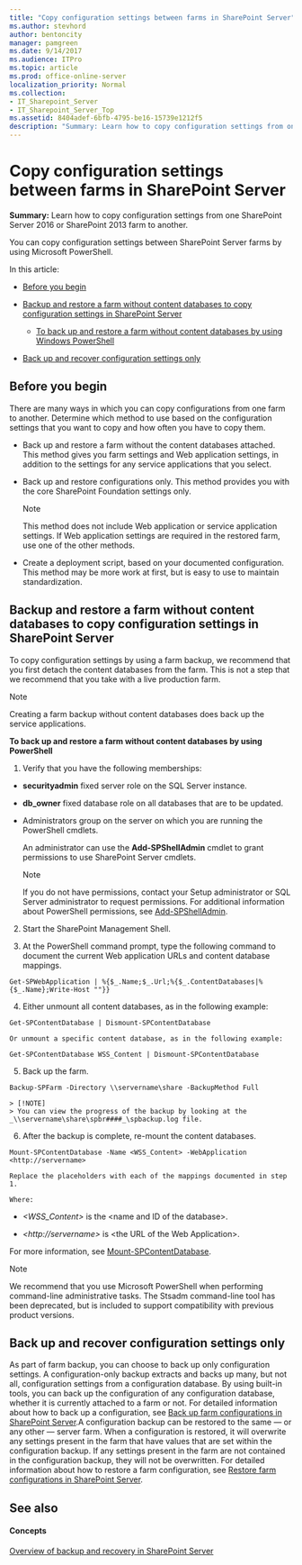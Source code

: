 ```yaml
---
title: "Copy configuration settings between farms in SharePoint Server"
ms.author: stevhord
author: bentoncity
manager: pamgreen
ms.date: 9/14/2017
ms.audience: ITPro
ms.topic: article
ms.prod: office-online-server
localization_priority: Normal
ms.collection:
- IT_Sharepoint_Server
- IT_Sharepoint_Server_Top
ms.assetid: 8404adef-6bfb-4795-be16-15739e1212f5
description: "Summary: Learn how to copy configuration settings from one SharePoint Server 2016 or SharePoint 2013 farm to another."
---
```


# Copy configuration settings between farms in SharePoint Server

 **Summary:** Learn how to copy configuration settings from one SharePoint Server 2016 or SharePoint 2013 farm to another. 
  
You can copy configuration settings between SharePoint Server farms by using Microsoft PowerShell. 
  
In this article:
  
- [Before you begin](#begin)
    
- [Backup and restore a farm without content databases to copy configuration settings in SharePoint Server](#proc1)
    
  - [To back up and restore a farm without content databases by using Windows PowerShell](#PS)
    
- [Back up and recover configuration settings only](#proc2)
    
## Before you begin
<a name="begin"> </a>

There are many ways in which you can copy configurations from one farm to another. Determine which method to use based on the configuration settings that you want to copy and how often you have to copy them.
  
- Back up and restore a farm without the content databases attached. This method gives you farm settings and Web application settings, in addition to the settings for any service applications that you select. 
    
- Back up and restore configurations only. This method provides you with the core SharePoint Foundation settings only.
    
    > [!NOTE]
    > This method does not include Web application or service application settings. If Web application settings are required in the restored farm, use one of the other methods. 
  
- Create a deployment script, based on your documented configuration. This method may be more work at first, but is easy to use to maintain standardization. 
    
## Backup and restore a farm without content databases to copy configuration settings in SharePoint Server
<a name="proc1"> </a>

To copy configuration settings by using a farm backup, we recommend that you first detach the content databases from the farm. This is not a step that we recommend that you take with a live production farm. 
  
> [!NOTE]
> Creating a farm backup without content databases does back up the service applications. 
  
 **To back up and restore a farm without content databases by using PowerShell**
  
1. Verify that you have the following memberships:
    
  - **securityadmin** fixed server role on the SQL Server instance. 
    
  - **db_owner** fixed database role on all databases that are to be updated. 
    
  - Administrators group on the server on which you are running the PowerShell cmdlets.
    
    An administrator can use the **Add-SPShellAdmin** cmdlet to grant permissions to use SharePoint Server cmdlets. 
    
    > [!NOTE]
    > If you do not have permissions, contact your Setup administrator or SQL Server administrator to request permissions. For additional information about PowerShell permissions, see [Add-SPShellAdmin](http://technet.microsoft.com/library/2ddfad84-7ca8-409e-878b-d09cb35ed4aa.aspx). 
  
2. Start the SharePoint Management Shell.
    
3. At the PowerShell command prompt, type the following command to document the current Web application URLs and content database mappings.
    
  ```
  Get-SPWebApplication | %{$_.Name;$_.Url;%{$_.ContentDatabases|%{$_.Name};Write-Host ""}}
  ```

4. Either unmount all content databases, as in the following example:
    
  ```
  Get-SPContentDatabase | Dismount-SPContentDatabase
  ```

    Or unmount a specific content database, as in the following example:
    
  ```
  Get-SPContentDatabase WSS_Content | Dismount-SPContentDatabase
  ```

5. Back up the farm.
    
  ```
  Backup-SPFarm -Directory \\servername\share -BackupMethod Full
  
  ```

    > [!NOTE]
    > You can view the progress of the backup by looking at the  _\\servername\share\spbr####_\spbackup.log file. 
  
6. After the backup is complete, re-mount the content databases.
    
  ```
  Mount-SPContentDatabase -Name <WSS_Content> -WebApplication <http://servername>
  ```

    Replace the placeholders with each of the mappings documented in step 1.
    
    Where:
    
  -  _\<WSS_Content\>_ is the \<name and ID of the database\>. 
    
  -  _\<http://servername\>_ is \<the URL of the Web Application\>. 
    
For more information, see [Mount-SPContentDatabase](http://technet.microsoft.com/library/ea38119d-a535-48a3-b498-9daa443399fb.aspx). 
  
> [!NOTE]
> We recommend that you use Microsoft PowerShell when performing command-line administrative tasks. The Stsadm command-line tool has been deprecated, but is included to support compatibility with previous product versions. 
  
## Back up and recover configuration settings only
<a name="proc2"> </a>

As part of farm backup, you can choose to back up only configuration settings. A configuration-only backup extracts and backs up many, but not all, configuration settings from a configuration database. By using built-in tools, you can back up the configuration of any configuration database, whether it is currently attached to a farm or not. For detailed information about how to back up a configuration, see [Back up farm configurations in SharePoint Server](back-up-a-farm-configuration.md).A configuration backup can be restored to the same — or any other — server farm. When a configuration is restored, it will overwrite any settings present in the farm that have values that are set within the configuration backup. If any settings present in the farm are not contained in the configuration backup, they will not be overwritten. For detailed information about how to restore a farm configuration, see [Restore farm configurations in SharePoint Server](restore-a-farm-configuration.md).
  
## See also
<a name="proc2"> </a>

#### Concepts

[Overview of backup and recovery in SharePoint Server](backup-and-recovery-overview.md)


